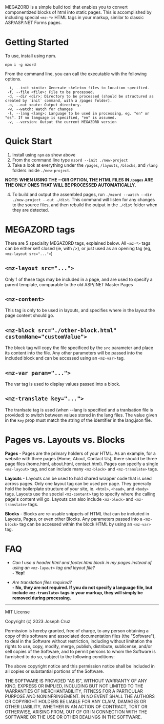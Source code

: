 MEGAZORD is a simple build tool that enables you to convert componentized blocks of html into static pages. This is accomplished by including special `<mz-*>` HTML tags in your markup, similar to classic ASP/ASP.NET Forms pages.

# Getting Started

To use, install using npm. 

```
npm i -g mzord
```

From the command line, you can call the executable with the following options.

```
 -i, --init <init>: Generate skeleton files to location specified.
 -f, --file <file>: File to be processed.
 -d, --dir <dir>: Directory to be processed (should be structured as created by `init` command, with a /pages folder).
 -o, --out <out>: Output directory.
 -w, --watch: Watch for changes
 -l, --lang <lang>: Language to be used in processing, eg. "en" or "es". If no language is specified, "en" is assumed.
 -v, --version: Output the current MEGAZORD version
```

# Quick Start

1. Install using `npm` as show above
2. From the command line type `mzord --init ./new-project`
3. Take a look at everything under the `/pages`, `/layouts`, `/blocks`, and `/lang` folders inside `./new-project`. 

**NOTE: WHEN USING THE --DIR OPTION, THE HTML FILES IN `/pages` ARE THE ONLY ONES THAT WILL BE PROCESSED AUTOMATICALLY.**

4. To build and output the assembled pages, run `./mzord --watch --dir ./new-project --out ./dist`. This command will listen for any changes to the source files, and then rebuild the output in the `./dist` folder when they are detected.

# MEGAZORD tags

There are 5 speciality MEGAZORD tags, explained below. All `<mz-*>` tags can be either self closed (ie, with />), or just used as an opening tag (eg, `<mz-layout src="...">`)

## `<mz-layout src="...">` 
Only 1 of these tags may be included in a page, and are used to specify a parent template, comparable to the old ASP/.NET Master Pages

## `<mz-content>`
This tag is only to be used in layouts, and specifies where in the layout the page content should go.

## `<mz-block src="./other-block.html" customName="customValue">`
The block tag will copy the file specificed by the `src` parameter and place its content into the file. Any other parameters will be passed into the included block and can be accessed using an `<mz-var>` tag.

## `<mz-var param="...">`
The var tag is used to display values passed into a block.

## `<mz-translate key="...">`
The tranlsate tag is used (when --lang is specified and a tranlsation file is provided) to switch between values stored in the lang files. The value given in the `key` prop must match the string of the identifier in the lang.json file. 

# Pages vs. Layouts vs. Blocks
**Pages** - Pages are the primary holders of your HTML. As an example, for a website with three pages (Home, About, Contact Us), there should be three page files (home.html, about.html, contact.html). Pages can specify a single `<mz-layout>` tag, and can include many `<mz-block>` and `<mz-translate>` tags.

**Layouts** - Layouts can be used to hold shared wrapper code that is used across pages. Only one layout tag can be used per page. They generally hold the boilerplate structure of your site, ie. `<html>`, `<head>`, and `<body>` tags. Layouts use the special `<mz-content>` tag to specify where the calling page's content will go. Layouts can also include `<mz-block>` and `<mz-translate>` tags.

**Blocks** - Blocks are re-usable snippets of HTML that can be included in Layouts, Pages, or even other Blocks. Any parameters passed into a `<mz-block>` tag can be accessed within the block HTML by using an `<mz-var>` tag.

# FAQ
- _Can I use a header.html and footer.html block in my pages instead of using an `<mz-layout>` tag and layout file?_  
**- Yep!**

- _Are translation files required?_  
**- No, they are not required. If you do not specify a language file, but include `<mz-translate>` tags in your markup, they will simply be removed during processing.**



----

MIT License

Copyright (c) 2023 Joseph Cruz

Permission is hereby granted, free of charge, to any person obtaining a copy
of this software and associated documentation files (the "Software"), to deal
in the Software without restriction, including without limitation the rights
to use, copy, modify, merge, publish, distribute, sublicense, and/or sell
copies of the Software, and to permit persons to whom the Software is
furnished to do so, subject to the following conditions:

The above copyright notice and this permission notice shall be included in all
copies or substantial portions of the Software.

THE SOFTWARE IS PROVIDED "AS IS", WITHOUT WARRANTY OF ANY KIND, EXPRESS OR
IMPLIED, INCLUDING BUT NOT LIMITED TO THE WARRANTIES OF MERCHANTABILITY,
FITNESS FOR A PARTICULAR PURPOSE AND NONINFRINGEMENT. IN NO EVENT SHALL THE
AUTHORS OR COPYRIGHT HOLDERS BE LIABLE FOR ANY CLAIM, DAMAGES OR OTHER
LIABILITY, WHETHER IN AN ACTION OF CONTRACT, TORT OR OTHERWISE, ARISING FROM,
OUT OF OR IN CONNECTION WITH THE SOFTWARE OR THE USE OR OTHER DEALINGS IN THE
SOFTWARE.